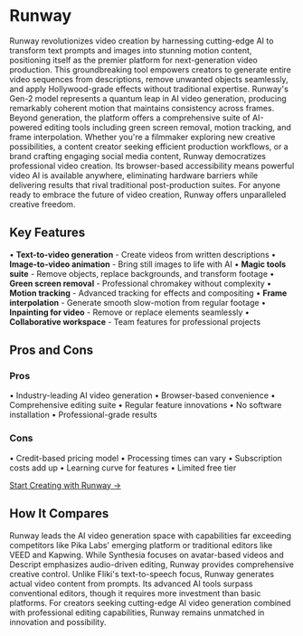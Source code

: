 # Runway

Runway revolutionizes video creation by harnessing cutting-edge AI to transform text prompts and images into stunning motion content, positioning itself as the premier platform for next-generation video production. This groundbreaking tool empowers creators to generate entire video sequences from descriptions, remove unwanted objects seamlessly, and apply Hollywood-grade effects without traditional expertise. Runway's Gen-2 model represents a quantum leap in AI video generation, producing remarkably coherent motion that maintains consistency across frames. Beyond generation, the platform offers a comprehensive suite of AI-powered editing tools including green screen removal, motion tracking, and frame interpolation. Whether you're a filmmaker exploring new creative possibilities, a content creator seeking efficient production workflows, or a brand crafting engaging social media content, Runway democratizes professional video creation. Its browser-based accessibility means powerful video AI is available anywhere, eliminating hardware barriers while delivering results that rival traditional post-production suites. For anyone ready to embrace the future of video creation, Runway offers unparalleled creative freedom.

## Key Features

• **Text-to-video generation** - Create videos from written descriptions
• **Image-to-video animation** - Bring still images to life with AI
• **Magic tools suite** - Remove objects, replace backgrounds, and transform footage
• **Green screen removal** - Professional chromakey without complexity
• **Motion tracking** - Advanced tracking for effects and compositing
• **Frame interpolation** - Generate smooth slow-motion from regular footage
• **Inpainting for video** - Remove or replace elements seamlessly
• **Collaborative workspace** - Team features for professional projects

## Pros and Cons

### Pros
• Industry-leading AI video generation
• Browser-based convenience
• Comprehensive editing suite
• Regular feature innovations
• No software installation
• Professional-grade results

### Cons
• Credit-based pricing model
• Processing times can vary
• Subscription costs add up
• Learning curve for features
• Limited free tier

[Start Creating with Runway →](https://runwayml.com)

## How It Compares

Runway leads the AI video generation space with capabilities far exceeding competitors like Pika Labs' emerging platform or traditional editors like VEED and Kapwing. While Synthesia focuses on avatar-based videos and Descript emphasizes audio-driven editing, Runway provides comprehensive creative control. Unlike Fliki's text-to-speech focus, Runway generates actual video content from prompts. Its advanced AI tools surpass conventional editors, though it requires more investment than basic platforms. For creators seeking cutting-edge AI video generation combined with professional editing capabilities, Runway remains unmatched in innovation and possibility.